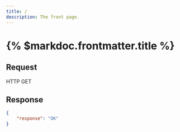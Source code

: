 ```yaml
---
title: /
description: The front page.
---
```


# {% $markdoc.frontmatter.title %}

## Request
HTTP GET

## Response
```json
{
    "response": "OK"
}
```
